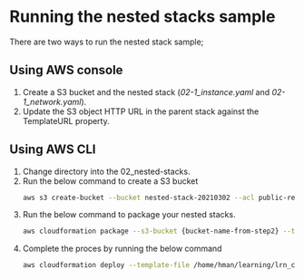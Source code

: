 # Running the nested stacks sample
There are two ways to run the nested stack sample;

## Using AWS console
1. Create a S3 bucket and the nested stack (*02-1_instance.yaml* and *02-1_network.yaml*).
1. Update the S3 object HTTP URL in the parent stack against the TemplateURL property.

## Using AWS CLI
1. Change directory into the 02_nested-stacks.
1. Run the below command to create a S3 bucket
   ```bash
   aws s3 create-bucket --bucket nested-stack-20210302 --acl public-read
   ```
1. Run the below command to package your nested stacks.
   ```bash
   aws cloudformation package --s3-bucket {bucket-name-from-step2} --template-file 01_parent.yaml --output-template-file 01_parent-packaged.yaml
   ```
1. Complete the proces by running the below command
   ```bash
   aws cloudformation deploy --template-file /home/hman/learning/lrn_cloud-formation/02_nested-stacks/01_parent-packaged.yaml --stack-name tempa-nested --parameter-overrides ProjectName=nestedproj Environment=Dev
   ```